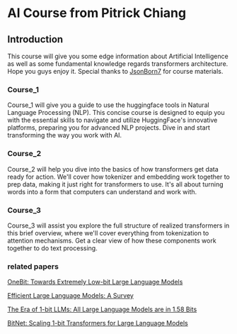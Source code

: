 # AI Course from Pitrick Chiang
## Introduction
This course will give you some edge information about Artificial Intelligence as well as some fundamental knowledge regards transformers architecture. Hope you guys enjoy it.
Special thanks to [JsonBorn7](https://github.com/JsonBorn7) for course materials.

### Course_1
Course_1 will give you a guide to use the huggingface tools in Natural Language Processing (NLP). This concise course is designed to equip you with the essential skills to navigate and utilize HuggingFace's innovative platforms, preparing you for advanced NLP projects. Dive in and start transforming the way you work with AI.

### Course_2
Course_2 will help you dive into the basics of how transformers get data ready for action. We'll cover how tokenizer and embedding work together to prep data, making it just right for transformers to use. It's all about turning words into a form that computers can understand and work with.

### Course_3
Course_3 will assist you explore the full structure of realized transformers in this brief overview, where we'll cover everything from tokenization to attention mechanisms. Get a clear view of how these components work together to do text processing.

### related papers
[OneBit: Towards Extremely Low-bit Large Language Models](https://arxiv.org/abs/2402.11295)

[Efficient Large Language Models: A Survey](https://arxiv.org/abs/2312.03863)

[The Era of 1-bit LLMs: All Large Language Models are in 1.58 Bits](https://arxiv.org/abs/2402.17764)

[BitNet: Scaling 1-bit Transformers for Large Language Models](https://arxiv.org/abs/2310.11453)

[]()
